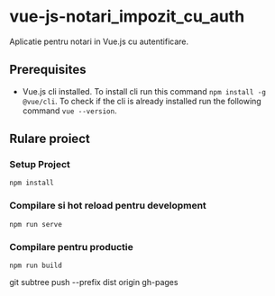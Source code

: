 # vue-js-notari_impozit_cu_auth
Aplicatie pentru notari in Vue.js cu autentificare. 

## Prerequisites

- Vue.js cli installed. 
To install cli run this command `npm install -g @vue/cli`. 
To check if the cli is already installed run the following command `vue --version`.

## Rulare proiect

### Setup Project
```
npm install
```

### Compilare si hot reload pentru development
```
npm run serve
```

### Compilare pentru productie
```
npm run build
```

git subtree push --prefix dist origin gh-pages
